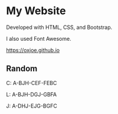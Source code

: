# My Website
Developed with HTML, CSS, and Bootstrap.

I also used Font Awesome.

https://oxjoe.github.io

## Random
C: A-BJH-CEF-FEBC

L: A-BJH-DGJ-GBFA

J: A-DHJ-EJG-BGFC
